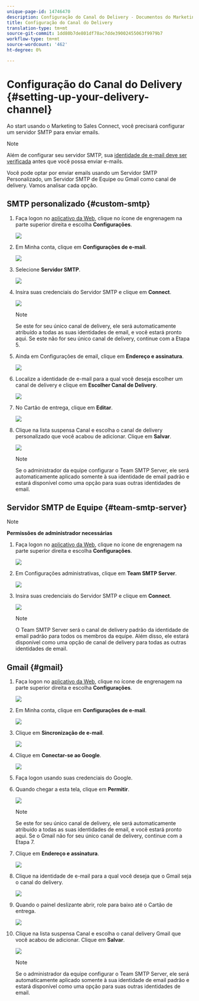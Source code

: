 ```yaml
---
unique-page-id: 14746470
description: Configuração do Canal do Delivery - Documentos do Marketing - Documentação do produto
title: Configuração do Canal do Delivery
translation-type: tm+mt
source-git-commit: 1dd80b7de801df78ac7dde39002455063f9979b7
workflow-type: tm+mt
source-wordcount: '462'
ht-degree: 0%

---
```



# Configuração do Canal do Delivery {#setting-up-your-delivery-channel}

Ao start usando o Marketing to Sales Connect, você precisará configurar um servidor SMTP para enviar emails.

>[!NOTE]
>
>Além de configurar seu servidor SMTP, sua [identidade de e-mail deve ser verificada](/help/marketo/product-docs/marketo-sales-connect/getting-started/email-settings/verify-your-email.md) antes que você possa enviar e-mails.

Você pode optar por enviar emails usando um Servidor SMTP Personalizado, um Servidor SMTP de Equipe ou Gmail como canal de delivery. Vamos analisar cada opção.

## SMTP personalizado {#custom-smtp}

1. Faça logon no [aplicativo da Web](https://toutapp.com/login), clique no ícone de engrenagem na parte superior direita e escolha **Configurações**.

   ![](assets/one.png)

1. Em Minha conta, clique em **Configurações de e-mail**.

   ![](assets/two.png)

1. Selecione **Servidor SMTP**.

   ![](assets/three.png)

1. Insira suas credenciais do Servidor SMTP e clique em **Connect**.

   ![](assets/four.png)

   >[!NOTE]
   >
   >Se este for seu único canal de delivery, ele será automaticamente atribuído a todas as suas identidades de email, e você estará pronto aqui. Se este não for seu único canal de delivery, continue com a Etapa 5.

1. Ainda em Configurações de email, clique em **Endereço e assinatura**.

   ![](assets/five.png)

1. Localize a identidade de e-mail para a qual você deseja escolher um canal de delivery e clique em **Escolher Canal de Delivery**.

   ![](assets/six.png)

1. No Cartão de entrega, clique em **Editar**.

   ![](assets/seven-new.png)

1. Clique na lista suspensa Canal e escolha o canal de delivery personalizado que você acabou de adicionar. Clique em **Salvar**.

   ![](assets/eight-new.png)

   >[!NOTE]
   >
   >Se o administrador da equipe configurar o Team SMTP Server, ele será automaticamente aplicado somente à sua identidade de email padrão e estará disponível como uma opção para suas outras identidades de email.

## Servidor SMTP de Equipe {#team-smtp-server}

>[!NOTE]
>
>**Permissões de administrador necessárias**

1. Faça logon no [aplicativo da Web](https://toutapp.com/login), clique no ícone de engrenagem na parte superior direita e escolha **Configurações**.

   ![](assets/nine.png)

1. Em Configurações administrativas, clique em **Team SMTP Server**.

   ![](assets/ten.png)

1. Insira suas credenciais do Servidor SMTP e clique em **Connect**.

   ![](assets/eleven.png)

   >[!NOTE]
   >
   >O Team SMTP Server será o canal de delivery padrão da identidade de email padrão para todos os membros da equipe. Além disso, ele estará disponível como uma opção de canal de delivery para todas as outras identidades de email.

## Gmail {#gmail}

1. Faça logon no [aplicativo da Web](https://toutapp.com/login), clique no ícone de engrenagem na parte superior direita e escolha **Configurações**.

   ![](assets/twelve.png)

1. Em Minha conta, clique em **Configurações de e-mail**.

   ![](assets/thirteen.png)

1. Clique em **Sincronização de e-mail**.

   ![](assets/fourteen.png)

1. Clique em **Conectar-se ao Google**.

   ![](assets/fifteen.png)

1. Faça logon usando suas credenciais do Google.

1. Quando chegar a esta tela, clique em **Permitir**.

   ![](assets/sixteen.png)

   >[!NOTE]
   >
   >Se este for seu único canal de delivery, ele será automaticamente atribuído a todas as suas identidades de email, e você estará pronto aqui. Se o Gmail não for seu único canal de delivery, continue com a Etapa 7.

1. Clique em **Endereço e assinatura**.

   ![](assets/seventeen.png)

1. Clique na identidade de e-mail para a qual você deseja que o Gmail seja o canal do delivery.

   ![](assets/eighteen.png)

1. Quando o painel deslizante abrir, role para baixo até o Cartão de entrega.

   ![](assets/nineteen.png)

1. Clique na lista suspensa Canal e escolha o canal delivery Gmail que você acabou de adicionar. Clique em **Salvar**.

   ![](assets/twenty.png)

   >[!NOTE]
   >
   >Se o administrador da equipe configurar o Team SMTP Server, ele será automaticamente aplicado somente à sua identidade de email padrão e estará disponível como uma opção para suas outras identidades de email.
